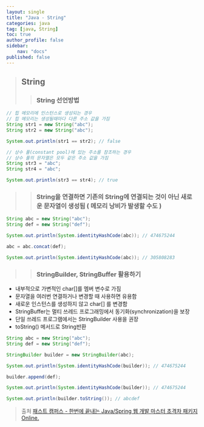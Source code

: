 ```yaml
---
layout: single
title: "Java - String"
categories: java
tag: [java, String]
toc: true
author_profile: false
sidebar: 
    nav: "docs"
published: false
---
```


> ## String
>> ### String 선언방법

```java
// 힙 메모리에 인스턴스로 생성되는 경우
// 힙 메모리는 생성될때마다 다른 주소 값을 가짐
String str1 = new String("abc");
String str2 = new String("abc");

System.out.println(str1 == str2); // false

// 상수 풀(constant pool)에 있는 주소를 참조하는 경우
// 상수 풀의 문자열은 모두 같은 주소 값을 가짐
String str3 = "abc";
String str4 = "abc";

System.out.println(str3 == str4); // true
```

>> ### String을 연결하면 기존의 String에 연결되는 것이 아닌 새로운 문자열이 생성됨 ( 메모리 낭비가 발생할 수도 )

```java
String abc = new String("abc");
String def = new String("def");

System.out.println(System.identityHashCode(abc)); // 474675244

abc = abc.concat(def);

System.out.println(System.identityHashCode(abc)); // 305808283
```

>> ### StringBuilder, StringBuffer 활용하기
- 내부적으로 가변적인 char[]를 멤버 변수로 가짐
- 문자열을 여러번 연결하거나 변경할 때 사용하면 유용함
- 새로운 인스턴스를 생성하지 않고 char[] 를 변경함
- StringBuffer는 멀티 쓰레드 프로그래밍에서 동기화(synchronization)을 보장
- 단일 쓰레드 프로그램에서는 StringBuilder 사용을 권장
- toString() 메서드로 String반환

```java
String abc = new String("abc");
String def = new String("def");

StringBuilder builder = new StringBuilder(abc);

System.out.println(System.identityHashCode(builder)); // 474675244

builder.append(def);

System.out.println(System.identityHashCode(builder)); // 474675244

System.out.println(builder.toString()); // abcdef
```

> 출처 [패스트 캠퍼스 - 한번에 끝내는 Java/Spring 웹 개발 마스터 초격차 패키지 Online.](https://fastcampus.co.kr/dev_online_javaend)
